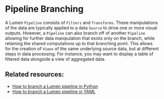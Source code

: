 # Pipeline Branching

A Lumen `Pipeline` consists of `Filters` and `Transforms`. These manipulations of the data are typically applied to a data `Source` to drive one or more visual outputs. However, a `Pipeline` can also branch off of another `Pipeline` allowing for further data manipulation that exists only on the branch, while retaining the shared computations up to that branching point. This allows for the creation of `Views` of the same underlying source data, but at different steps in data processing. For instance, you may want to display a table of filtered data alongside a view of aggregated data.

## Related resources:
* [How to branch a Lumen pipeline in Python](../how_to/chain_python.md)
* [How to branch a Lumen pipeline in YAML](../how_to/branch_yaml.md)
